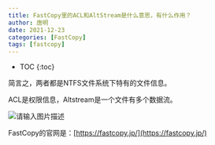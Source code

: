 ```yaml
---
title: FastCopy里的ACL和AltStream是什么意思，有什么作用？
author: 唐明
date: 2021-12-23
categories: [FastCopy]
tags: [fastcopy]
---
```

* TOC
{:toc}

简言之，两者都是NTFS文件系统下特有的文件信息。

<!--以上为摘要内容-->

ACL是权限信息，Altstream是一个文件有多个数据流。

![请输入图片描述](http://www.flexhex.com/docs/articles/img/file.png)



FastCopy的官网是：[https://fastcopy.jp/](https://fastcopy.jp/)